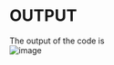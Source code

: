 # OUTPUT
The output of the code is <br>
![image](https://github.com/Devadarsh-2003/MATLAB/assets/136683308/3c56721c-1fe2-4137-9e31-9047f12280e9)

